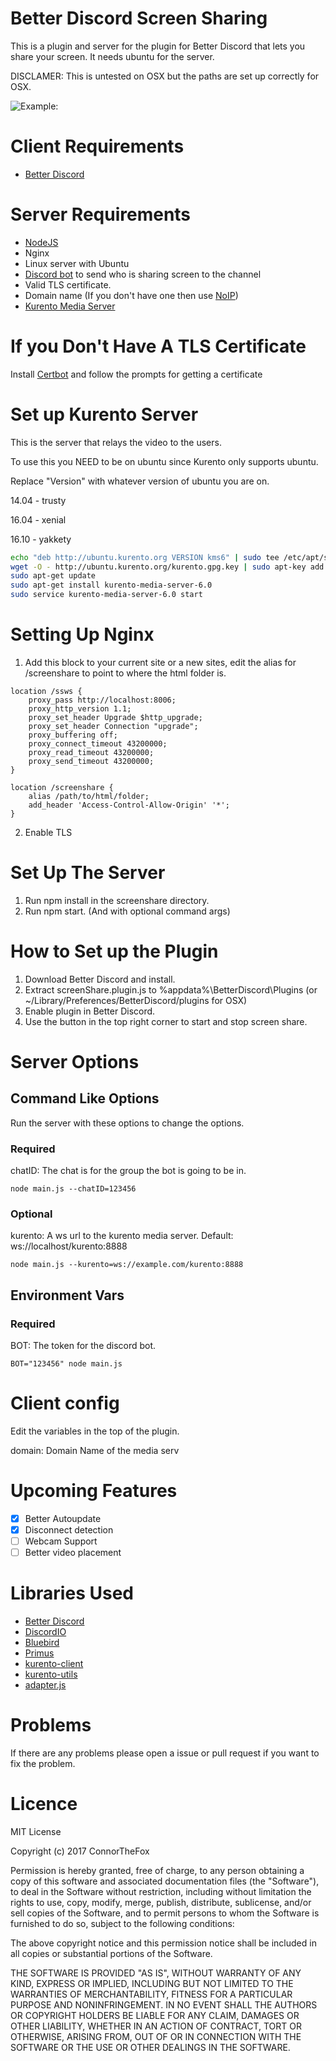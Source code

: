 # Better Discord Screen Sharing

This is a plugin and server for the plugin for Better Discord that lets you share your screen. It needs ubuntu for the server.

DISCLAMER: This is untested on OSX but the paths are set up correctly for OSX.

![Example:](https://s16.postimg.org/jp7ptckj9/Picture.png)

# Client Requirements

* [Better Discord](https://github.com/Jiiks/BetterDiscordApp)

# Server Requirements

* [NodeJS](https://nodejs.org/en/download/)
* Nginx
* Linux server with Ubuntu
* [Discord bot](https://discordapp.com/developers/applications/) to send who is sharing screen to the channel
* Valid TLS certificate.
* Domain name (If you don't have one then use [NoIP](https://www.noip.com/))
* [Kurento Media Server](https://doc-kurento.readthedocs.io/en/stable/what_is_kurento.html)

# If you Don't Have A TLS Certificate

Install [Certbot](https://certbot.eff.org/#ubuntuxenial-nginx) and follow the prompts for getting a certificate

# Set up Kurento Server

This is the server that relays the video to the users.

To use this you NEED to be on ubuntu since Kurento only supports ubuntu.

Replace "Version" with whatever version of ubuntu you are on.

14.04 - trusty

16.04 - xenial

16.10 - yakkety

```bash
echo "deb http://ubuntu.kurento.org VERSION kms6" | sudo tee /etc/apt/sources.list.d/kurento.list
wget -O - http://ubuntu.kurento.org/kurento.gpg.key | sudo apt-key add -
sudo apt-get update
sudo apt-get install kurento-media-server-6.0
sudo service kurento-media-server-6.0 start
```

# Setting Up Nginx

1. Add this block to your current site or a new sites, edit the alias for /screenshare to point to where the html folder is.

```Nginx
location /ssws {
    proxy_pass http://localhost:8006;
    proxy_http_version 1.1;
    proxy_set_header Upgrade $http_upgrade;
    proxy_set_header Connection "upgrade";
    proxy_buffering off;
    proxy_connect_timeout 43200000;
    proxy_read_timeout 43200000;
    proxy_send_timeout 43200000;
}

location /screenshare {
    alias /path/to/html/folder;
    add_header 'Access-Control-Allow-Origin' '*';
}
```

2. Enable TLS

# Set Up The Server

1. Run npm install in the screenshare directory.
2. Run npm start. (And with optional command args)

# How to Set up the Plugin

1. Download Better Discord and install.
2. Extract screenShare.plugin.js to %appdata%\BetterDiscord\Plugins (or ~/Library/Preferences/BetterDiscord/plugins for OSX)
3. Enable plugin in Better Discord.
4. Use the button in the top right corner to start and stop screen share.

# Server Options

## Command Like Options

Run the server with these options to change the options.

### Required

chatID: The chat is for the group the bot is going to be in.

```node
node main.js --chatID=123456
```


### Optional

kurento: A ws url to the kurento media server. Default: ws://localhost/kurento:8888
```node
node main.js --kurento=ws://example.com/kurento:8888
```

## Environment Vars

### Required

BOT: The token for the discord bot.

```node
BOT="123456" node main.js
```

# Client config

Edit the variables in the top of the plugin.

domain: Domain Name of the media serv

# Upcoming Features

- [x] Better Autoupdate
- [x] Disconnect detection
- [ ] Webcam Support
- [ ] Better video placement

# Libraries Used

* [Better Discord](https://github.com/Jiiks/BetterDiscordApp)
* [DiscordIO](https://github.com/izy521/discord.io)
* [Bluebird](https://github.com/petkaantonov/bluebird)
* [Primus](https://github.com/primus/primus)
* [kurento-client](https://github.com/Kurento/kurento-client-js)
* [kurento-utils](kurento-client)
* [adapter.js](https://github.com/webrtc/adapter)

# Problems

If there are any problems please open a issue or pull request if you want to fix the problem.

# Licence

MIT License

Copyright (c) 2017 ConnorTheFox

Permission is hereby granted, free of charge, to any person obtaining a copy of this software and associated documentation files (the "Software"), to deal in the Software without restriction, including without limitation the rights to use, copy, modify, merge, publish, distribute, sublicense, and/or sell copies of the Software, and to permit persons to whom the Software is furnished to do so, subject to the following conditions:

The above copyright notice and this permission notice shall be included in all copies or substantial portions of the Software.

THE SOFTWARE IS PROVIDED "AS IS", WITHOUT WARRANTY OF ANY KIND, EXPRESS OR IMPLIED, INCLUDING BUT NOT LIMITED TO THE WARRANTIES OF MERCHANTABILITY, FITNESS FOR A PARTICULAR PURPOSE AND NONINFRINGEMENT. IN NO EVENT SHALL THE AUTHORS OR COPYRIGHT HOLDERS BE LIABLE FOR ANY CLAIM, DAMAGES OR OTHER LIABILITY, WHETHER IN AN ACTION OF CONTRACT, TORT OR OTHERWISE, ARISING FROM, OUT OF OR IN CONNECTION WITH THE SOFTWARE OR THE USE OR OTHER DEALINGS IN THE SOFTWARE.

